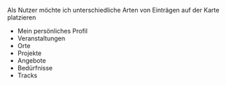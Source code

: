 Als Nutzer möchte ich unterschiedliche Arten von Einträgen auf der Karte platzieren
* Mein persönliches Profil
* Veranstaltungen
* Orte
* Projekte
* Angebote
* Bedürfnisse
* Tracks
